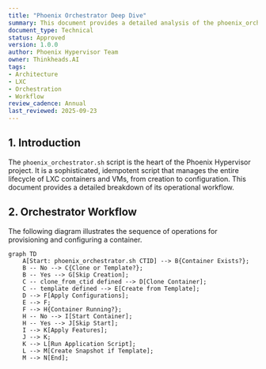 ```yaml
---
title: "Phoenix Orchestrator Deep Dive"
summary: This document provides a detailed analysis of the phoenix_orchestrator.sh script's workflow, illustrating the sequence of operations for provisioning and configuring a container.
document_type: Technical
status: Approved
version: 1.0.0
author: Phoenix Hypervisor Team
owner: Thinkheads.AI
tags:
- Architecture
- LXC
- Orchestration
- Workflow
review_cadence: Annual
last_reviewed: 2025-09-23
---
```


## 1. Introduction

The `phoenix_orchestrator.sh` script is the heart of the Phoenix Hypervisor project. It is a sophisticated, idempotent script that manages the entire lifecycle of LXC containers and VMs, from creation to configuration. This document provides a detailed breakdown of its operational workflow.

## 2. Orchestrator Workflow

The following diagram illustrates the sequence of operations for provisioning and configuring a container.

```mermaid
graph TD
    A[Start: phoenix_orchestrator.sh CTID] --> B{Container Exists?};
    B -- No --> C{Clone or Template?};
    B -- Yes --> G[Skip Creation];
    C -- clone_from_ctid defined --> D[Clone Container];
    C -- template defined --> E[Create from Template];
    D --> F[Apply Configurations];
    E --> F;
    F --> H{Container Running?};
    H -- No --> I[Start Container];
    H -- Yes --> J[Skip Start];
    I --> K[Apply Features];
    J --> K;
    K --> L[Run Application Script];
    L --> M[Create Snapshot if Template];
    M --> N[End];
